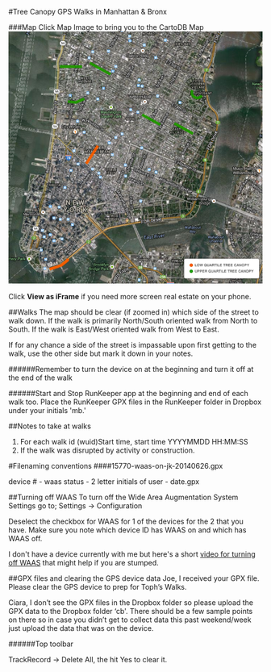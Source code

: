#Tree Canopy GPS Walks in Manhattan & Bronx

###Map
Click Map Image to bring you to the CartoDB Map
[![CartoDB Map](images/tree_walks.png)](http://cdb.io/1qAqJ6l)

Click <strong>View as iFrame</strong> if you need more screen real estate on your phone. 

##Walks
The map should be clear (if zoomed in) which side of the street to walk down. If the walk is primarily North/South oriented walk from North to South. If the walk is East/West oriented walk from West to East. 

If for any chance a side of the street is impassable upon first getting to the walk, use the other side but mark it down in your notes. 

######Remember to turn the device on at the beginning and turn it off at the end of the walk

######Start and Stop RunKeeper app at the beginning and end of each walk too. 
Place the RunKeeper GPX files in the RunKeeper folder in Dropbox under your initials 'mb.' 

##Notes to take at walks
1. For each walk id (wuid)Start time, start time YYYYMMDD HH:MM:SS
2. If the walk was disrupted by activity or construction.


#Filenaming conventions
####15770-waas-on-jk-20140626.gpx

device # - waas status - 2 letter initials of user - date.gpx


##Turning off WAAS
To turn off the Wide Area Augmentation System Settings go to;
Settings -> Configuration 

Deselect the checkbox for WAAS for 1 of the devices for the 2 that you have.  Make sure you note which device ID has WAAS on and which has WAAS off. 

I don't have a device currently with me but here's a short [video for turning off WAAS](http://youtu.be/UgUVzm4E5UY) that might help if you are stumped.

##GPX files and clearing the GPS device data
Joe, I received your GPX file. Please clear the GPS device to prep for Toph’s Walks.

Ciara, I don’t see the GPX files in the Dropbox folder so please upload the GPX data to the Dropbox folder ‘cb'. There should be a few sample points on there so in case you didn’t get to collect data this past weekend/week just upload the data that was on the device.

######Top toolbar

TrackRecord -> Delete All, the hit Yes to clear it.